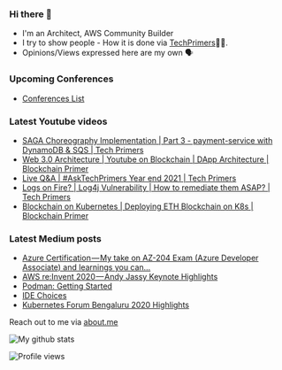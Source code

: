 ### Hi there 👋

- I'm an Architect, AWS Community Builder
- I try to show people - How it is done via [TechPrimers](https://github.com/TechPrimers)👨‍💻. 
- Opinions/Views expressed here are my own 🗣️

### Upcoming Conferences
- [Conferences List](https://techprimers.github.io/conferences.html)

### Latest Youtube videos
<!-- YOUTUBE:START -->
- [SAGA Choreography Implementation | Part 3 - payment-service with DynamoDB &amp; SQS | Tech Primers](https://www.youtube.com/watch?v=1HzNWGeO02A)
- [Web 3.0 Architecture | Youtube on Blockchain | DApp Architecture | Blockchain Primer](https://www.youtube.com/watch?v=hG5zFHftMDI)
- [Live Q&amp;A | #AskTechPrimers Year end 2021 | Tech Primers](https://www.youtube.com/watch?v=II1uX1kAEr4)
- [Logs on Fire? | Log4j Vulnerability | How to remediate them ASAP? | Tech Primers](https://www.youtube.com/watch?v=FDR-Vs8hR3Y)
- [Blockchain on Kubernetes | Deploying ETH Blockchain on K8s | Blockchain Primer](https://www.youtube.com/watch?v=Xw4FfuMh3T0)
<!-- YOUTUBE:END -->

### Latest Medium posts
<!-- MEDIUM:START -->
- [Azure Certification — My take on AZ-204 Exam &lpar;Azure Developer Associate&rpar; and learnings you can…](https://medium.com/techprimers/azure-certification-my-take-on-az-204-exam-azure-developer-associate-and-learnings-you-can-9113d4e5b164?source=rss-d6010e1c772d------2)
- [AWS re:Invent 2020 — Andy Jassy Keynote Highlights](https://medium.com/techprimers/aws-re-invent-2020-andy-jassy-keynote-highlights-7e554c9c6c1f?source=rss-d6010e1c772d------2)
- [Podman: Getting Started](https://medium.com/javarevisited/podman-getting-started-e7fc06961994?source=rss-d6010e1c772d------2)
- [IDE Choices](https://medium.com/techprimers/ide-choices-b54c9276a7a0?source=rss-d6010e1c772d------2)
- [Kubernetes Forum Bengaluru 2020 Highlights](https://medium.com/techprimers/kubernetes-forum-bengaluru-2020-highlights-e18b19120245?source=rss-d6010e1c772d------2)
<!-- MEDIUM:END -->


Reach out to me via [about.me](https://about.me/movingtoweb)

![My github stats](https://github-readme-stats.vercel.app/api?username=movingtoweb&show_icons=true)

![Profile views](https://komarev.com/ghpvc/?username=MovingToWeb)
